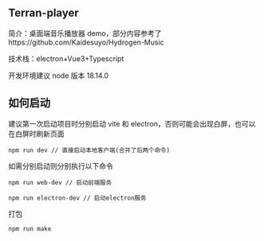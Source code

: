 ## Terran-player

简介：桌面端音乐播放器 demo，部分内容参考了https://github.com/Kaidesuyo/Hydrogen-Music

技术栈：electron+Vue3+Typescript

开发环境建议 node 版本 18.14.0

## 如何启动

建议第一次启动项目时分别启动 vite 和 electron，否则可能会出现白屏，也可以在白屏时刷新页面

```
npm run dev // 直接启动本地客户端(合并了后两个命令)
```

如需分别启动则分别执行以下命令

```
npm run web-dev // 启动前端服务

npm run electron-dev // 启动electron服务
```

打包

```
npm run make
```
